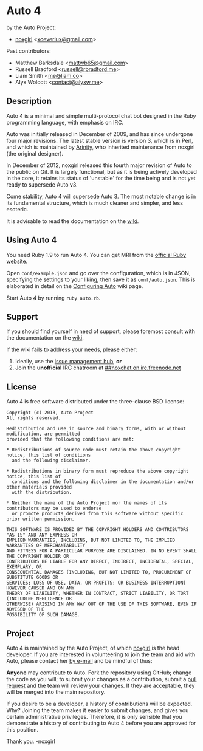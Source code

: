Auto 4
======

by the Auto Project:

-   [noxgirl](https://github.com/noxgirl) \<xoeverlux@gmail.com\>

Past contributors:

-   Matthew Barksdale \<mattwb65@gmail.com\>
-   Russell Bradford \<russell@rbradford.me\>
-   Liam Smith \<me@liam.co\>
-   Alyx Wolcott \<contact@alyxw.me\>

Description
-----------

Auto 4 is a minimal and simple multi-protocol chat bot designed in the Ruby
programming language, with emphasis on IRC.

Auto was initially released in December of 2009, and has since undergone four
major revisions. The latest stable version is version 3, which is in Perl, and
which is maintained by [Arinity](https://github.com/arinity/Auto), who
inherited maintenance from noxgirl (the original designer).

In December of 2012, noxgirl released this fourth major revision of Auto to the
public on Git. It is largely functional, but as it is being actively developed
in the core, it retains its status of 'unstable' for the time being and is not
yet ready to supersede Auto v3.

Come stability, Auto 4 will supersede Auto 3. The most notable change is in its
fundamental structure, which is much cleaner and simpler, and less esoteric.

It is advisable to read the documentation on the [wiki](https://github.com/noxgirl/Auto/wiki).

Using Auto 4
------------

You need Ruby 1.9 to run Auto 4. You can get MRI from the [official Ruby
website](http://www.ruby-lang.org).

Open `conf/example.json` and go over the configuration, which is in JSON, 
specifying the settings to your liking, then save it as `conf/auto.json`.
This is elaborated in detail on the 
[Configuring Auto](https://github.com/noxgirl/Auto/wiki/Configuring-Auto)
wiki page.

Start Auto 4 by running `ruby auto.rb`.

Support
-------

If you should find yourself in need of support, please foremost consult with the
documentation on the [wiki](https://github.com/noxgirl/Auto/wiki).

If the wiki fails to address your needs, please either:

1. Ideally, use the [issue management hub](https://github.com/noxgirl/Auto/issues), **or**
2. Join the **unofficial** IRC chatroom at 
[##noxchat on irc.freenode.net](http://webchat.freenode.net/?randomnick=1&channels=##noxchat&prompt=1)

License
-------

Auto 4 is free software distributed under the three-clause BSD license:

    Copyright (c) 2013, Auto Project
    All rights reserved.

    Redistribution and use in source and binary forms, with or without modification, are permitted
    provided that the following conditions are met:

    * Redistributions of source code must retain the above copyright notice, this list of conditions
      and the following disclaimer.
    
    * Redistributions in binary form must reproduce the above copyright notice, this list of
      conditions and the following disclaimer in the documentation and/or other materials provided
      with the distribution.
    
    * Neither the name of the Auto Project nor the names of its contributors may be used to endorse
      or promote products derived from this software without specific prior written permission.
    
    THIS SOFTWARE IS PROVIDED BY THE COPYRIGHT HOLDERS AND CONTRIBUTORS "AS IS" AND ANY EXPRESS OR
    IMPLIED WARRANTIES, INCLUDING, BUT NOT LIMITED TO, THE IMPLIED WARRANTIES OF MERCHANTABILITY
    AND FITNESS FOR A PARTICULAR PURPOSE ARE DISCLAIMED. IN NO EVENT SHALL THE COPYRIGHT HOLDER OR
    CONTRIBUTORS BE LIABLE FOR ANY DIRECT, INDIRECT, INCIDENTAL, SPECIAL, EXEMPLARY, OR
    CONSEQUENTIAL DAMAGES (INCLUDING, BUT NOT LIMITED TO, PROCUREMENT OF SUBSTITUTE GOODS OR
    SERVICES; LOSS OF USE, DATA, OR PROFITS; OR BUSINESS INTERRUPTION) HOWEVER CAUSED AND ON ANY
    THEORY OF LIABILITY, WHETHER IN CONTRACT, STRICT LIABILITY, OR TORT (INCLUDING NEGLIGENCE OR
    OTHERWISE) ARISING IN ANY WAY OUT OF THE USE OF THIS SOFTWARE, EVEN IF ADVISED OF THE
    POSSIBILITY OF SUCH DAMAGE.

Project
-------

Auto 4 is maintained by the Auto Project, of which [noxgirl](https://github.com/noxgirl)
is the head developer. If you are interested in volunteering to join the team
and aid with Auto, please contact her [by e-mail](mailto://xoeverlux@gmail.com)
and be mindful of thus:

**Anyone** may contribute to Auto. Fork the repository using GitHub; change
the code as you will; to submit your changes as a contribution, submit a
[pull request](https://github.com/noxgirl/Auto/pulls) and the team will
review your changes. If they are acceptable, they will be merged into the main
repository.

If you desire to be a developer, a history of contributions will be expected.
Why? Joining the team makes it easier to submit changes, and gives you certain
administrative privileges. Therefore, it is only sensible that you demonstrate
a history of contributing to Auto 4 before you are approved for this position.

Thank you. -noxgirl
